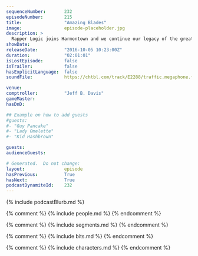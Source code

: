 ```yaml
---
sequenceNumber:       232
episodeNumber:        215
title:                "Amazing Blades"
image:                episode-placeholder.jpg
description: >
  Rapper Logic joins Harmontown and we continue our legacy of the greatest advertising money can buy. Watch the live and on demand at harmontown.com/live!
showDate:             
releaseDate:          "2016-10-05 10:23:00Z"
duration:             "02:01:01"
isLostEpisode:        false
isTrailer:            false
hasExplicitLanguage:  false
soundFile:            https://chtbl.com/track/E2288/traffic.megaphone.fm/STA8945763572.mp3?updated=1559605758

venue:                
comptroller:          "Jeff B. Davis"
gameMaster:           
hasDnD:               

## Example on how to add guests
#guests:
#- "Guy Pancake"
#- "Lady Omelette"
#- "Kid Hashbrown"

guests:
audienceGuests:

# Generated.  Do not change:
layout:               episode
hasPrevious:          True
hasNext:              True
podcastDynamiteId:    232
---
```


{% include podcastBlurb.md %}

{% comment %}
{% include people.md %}
{% endcomment %}

{% comment %}
{% include segments.md %}
{% endcomment %}

{% comment %}
{% include bits.md %}
{% endcomment %}

{% comment %}
{% include characters.md %}
{% endcomment %}

